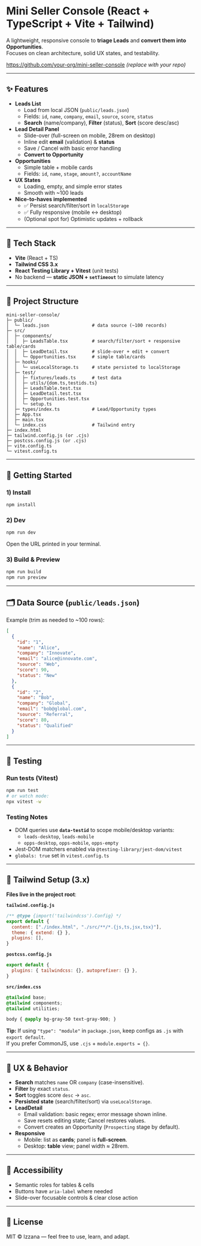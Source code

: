# Mini Seller Console (React + TypeScript + Vite + Tailwind)

A lightweight, responsive console to **triage Leads** and **convert them into Opportunities**.  
Focuses on clean architecture, solid UX states, and testability.

https://github.com/your-org/mini-seller-console *(replace with your repo)*

---

## ✨ Features

- **Leads List**
  - Load from local JSON (`public/leads.json`)
  - Fields: `id`, `name`, `company`, `email`, `source`, `score`, `status`
  - **Search** (name/company), **Filter** (status), **Sort** (score desc/asc)
- **Lead Detail Panel**
  - Slide-over (full-screen on mobile, 28rem on desktop)
  - Inline edit **email** (validation) & **status**
  - Save / Cancel with basic error handling
  - **Convert to Opportunity**
- **Opportunities**
  - Simple table + mobile cards
  - Fields: `id`, `name`, `stage`, `amount?`, `accountName`
- **UX States**
  - Loading, empty, and simple error states
  - Smooth with ~100 leads
- **Nice-to-haves implemented**
  - ✅ Persist search/filter/sort in `localStorage`
  - ✅ Fully responsive (mobile ↔ desktop)
  - (Optional spot for) Optimistic updates + rollback

---

## 🧱 Tech Stack

- **Vite** (React + TS)
- **Tailwind CSS 3.x**
- **React Testing Library + Vitest** (unit tests)
- No backend — **static JSON + `setTimeout`** to simulate latency

---

## 📁 Project Structure

```
mini-seller-console/
├─ public/
│  └─ leads.json                # data source (~100 records)
├─ src/
│  ├─ components/
│  │  ├─ LeadsTable.tsx         # search/filter/sort + responsive table/cards
│  │  ├─ LeadDetail.tsx         # slide-over + edit + convert
│  │  └─ Opportunities.tsx      # simple table/cards
│  ├─ hooks/
│  │  └─ useLocalStorage.ts     # state persisted to localStorage
│  ├─ test/
│  │  ├─ fixtures/leads.ts      # test data
│  │  ├─ utils/{dom.ts,testids.ts}
│  │  ├─ LeadsTable.test.tsx
│  │  ├─ LeadDetail.test.tsx
│  │  ├─ Opportunities.test.tsx
│  │  └─ setup.ts
│  ├─ types/index.ts            # Lead/Opportunity types
│  ├─ App.tsx
│  ├─ main.tsx
│  └─ index.css                 # Tailwind entry
├─ index.html
├─ tailwind.config.js (or .cjs)
├─ postcss.config.js (or .cjs)
├─ vite.config.ts
└─ vitest.config.ts
```

---

## 🚀 Getting Started

### 1) Install
```bash
npm install
```

### 2) Dev
```bash
npm run dev
```
Open the URL printed in your terminal.

### 3) Build & Preview
```bash
npm run build
npm run preview
```

---

## 🗂️ Data Source (`public/leads.json`)

Example (trim as needed to ~100 rows):

```json
[
  {
    "id": "1",
    "name": "Alice",
    "company": "Innovate",
    "email": "alice@innovate.com",
    "source": "Web",
    "score": 90,
    "status": "New"
  },
  {
    "id": "2",
    "name": "Bob",
    "company": "Global",
    "email": "bob@global.com",
    "source": "Referral",
    "score": 80,
    "status": "Qualified"
  }
]
```

---

## 🧪 Testing

### Run tests (Vitest)
```bash
npm run test
# or watch mode:
npx vitest -w
```

### Testing Notes
- DOM queries use **`data-testid`** to scope mobile/desktop variants:
  - `leads-desktop`, `leads-mobile`
  - `opps-desktop`, `opps-mobile`, `opps-empty`
- Jest-DOM matchers enabled via `@testing-library/jest-dom/vitest`
- `globals: true` set in `vitest.config.ts`

---

## 🎨 Tailwind Setup (3.x)

**Files live in the project root**:

**`tailwind.config.js`**
```js
/** @type {import('tailwindcss').Config} */
export default {
  content: ["./index.html", "./src/**/*.{js,ts,jsx,tsx}"],
  theme: { extend: {} },
  plugins: [],
}
```

**`postcss.config.js`**
```js
export default {
  plugins: { tailwindcss: {}, autoprefixer: {} },
}
```

**`src/index.css`**
```css
@tailwind base;
@tailwind components;
@tailwind utilities;

body { @apply bg-gray-50 text-gray-900; }
```

**Tip:** If using `"type": "module"` in `package.json`, keep configs as `.js` with `export default`.  
If you prefer CommonJS, use `.cjs` + `module.exports = {}`.

---

## 🧭 UX & Behavior

- **Search** matches `name` OR `company` (case-insensitive).
- **Filter** by exact `status`.
- **Sort** toggles score `desc` → `asc`.
- **Persisted state** (search/filter/sort) via `useLocalStorage`.
- **LeadDetail**
  - Email validation: basic regex; error message shown inline.
  - Save resets editing state; Cancel restores values.
  - Convert creates an Opportunity (`Prospecting` stage by default).
- **Responsive**
  - Mobile: list as **cards**; panel is **full-screen**.
  - Desktop: **table** view; panel width ≈ 28rem.

---

## 🧩 Accessibility

- Semantic roles for tables & cells
- Buttons have `aria-label` where needed
- Slide-over focusable controls & clear close action

---

## 📝 License

MIT © Izzana — feel free to use, learn, and adapt.
